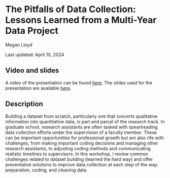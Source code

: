 #  The Pitfalls of Data Collection: Lessons Learned from a Multi-Year Data Project

Megan Lloyd

Last updated: April 10, 2024

## Video and slides

A video of the presentation can be found [here](https://umd.box.com/s/0ttfwssqnsabend3x5crtvcshiodlpjp). The slides used for the presentation are available [here](https://github.com/gsa-gvpt/gvpt-methods/blob/c9aa2a3dc74ff5bc68b0f2c8f1050b04a2754d16/datacollection/MethodsWorkshop_DataCollection.pdf). 

## Description

Building a dataset from scratch, particularly one that converts qualitative information into quantitative data, is part and parcel of the research track. In graduate school, research assistants are often tasked with spearheading data collection efforts under the supervision of a faculty member. These can be important opportunities for professional growth but are also rife with challenges, from making important coding decisions and managing other research assistants, to adjusting coding methods and communicating realistic timelines to supervisors. In this workshop, I review common challenges related to dataset building (learned the hard way) and offer preventative solutions to improve data collection at each step of the way: preparation, coding, and cleaning data.
